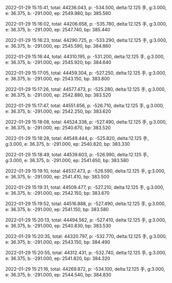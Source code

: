 2022-01-29 15:15:41, total: 44236.043, p: -534.500, delta:12.125 手, g:3.000, e: 36.375, b: -291.000, ep: 2549.980, bp: 385.560

2022-01-29 15:16:02, total: 44206.658, p: -535.780, delta:12.125 手, g:3.000, e: 36.375, b: -291.000, ep: 2547.740, bp: 385.440

2022-01-29 15:16:23, total: 44290.725, p: -533.290, delta:12.125 手, g:3.000, e: 36.375, b: -291.000, ep: 2545.590, bp: 384.860

2022-01-29 15:16:44, total: 44310.195, p: -531.200, delta:12.125 手, g:3.000, e: 36.375, b: -291.000, ep: 2545.920, bp: 384.640

2022-01-29 15:17:05, total: 44459.304, p: -527.250, delta:12.125 手, g:3.000, e: 36.375, b: -291.000, ep: 2543.150, bp: 383.800

2022-01-29 15:17:26, total: 44577.473, p: -525.280, delta:12.125 手, g:3.000, e: 36.375, b: -291.000, ep: 2542.880, bp: 383.520

2022-01-29 15:17:47, total: 44551.656, p: -526.710, delta:12.125 手, g:3.000, e: 36.375, b: -291.000, ep: 2542.250, bp: 383.620

2022-01-29 15:18:08, total: 44524.338, p: -527.490, delta:12.125 手, g:3.000, e: 36.375, b: -291.000, ep: 2540.670, bp: 383.520

2022-01-29 15:18:28, total: 44549.444, p: -525.820, delta:12.125 手, g:3.000, e: 36.375, b: -291.000, ep: 2540.820, bp: 383.330

2022-01-29 15:18:49, total: 44539.603, p: -526.990, delta:12.125 手, g:3.000, e: 36.375, b: -291.000, ep: 2541.650, bp: 383.580

2022-01-29 15:19:10, total: 44537.473, p: -526.590, delta:12.125 手, g:3.000, e: 36.375, b: -291.000, ep: 2541.410, bp: 383.500

2022-01-29 15:19:31, total: 44509.477, p: -527.210, delta:12.125 手, g:3.000, e: 36.375, b: -291.000, ep: 2542.150, bp: 383.670

2022-01-29 15:19:52, total: 44516.888, p: -527.490, delta:12.125 手, g:3.000, e: 36.375, b: -291.000, ep: 2541.150, bp: 383.580

2022-01-29 15:20:13, total: 44494.562, p: -527.410, delta:12.125 手, g:3.000, e: 36.375, b: -291.000, ep: 2540.830, bp: 383.530

2022-01-29 15:20:35, total: 44320.797, p: -532.770, delta:12.125 手, g:3.000, e: 36.375, b: -291.000, ep: 2543.150, bp: 384.490

2022-01-29 15:20:55, total: 44312.431, p: -532.740, delta:12.125 手, g:3.000, e: 36.375, b: -291.000, ep: 2541.820, bp: 384.320

2022-01-29 15:21:16, total: 44269.872, p: -534.100, delta:12.125 手, g:3.000, e: 36.375, b: -291.000, ep: 2544.540, bp: 384.830
